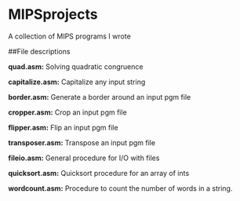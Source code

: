 # MIPSprojects
A collection of MIPS programs I wrote

##File descriptions

**quad.asm:** Solving quadratic congruence

**capitalize.asm:** Capitalize any input string

**border.asm:** Generate a border around an input pgm file

**cropper.asm:** Crop an input pgm file

**flipper.asm:** Flip an input pgm file

**transposer.asm:** Transpose an input pgm file

**fileio.asm:** General procedure for I/O with files

**quicksort.asm:** Quicksort procedure for an array of ints

**wordcount.asm:** Procedure to count the number of words in a string.
